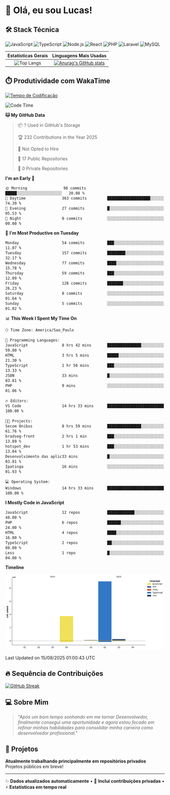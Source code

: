 # 👋 Olá, eu sou Lucas!

## 🛠️ Stack Técnica
![JavaScript](https://img.shields.io/badge/JavaScript-F7DF1E?style=flat&logo=javascript&logoColor=black)
![TypeScript](https://img.shields.io/badge/TypeScript-3178C6?style=flat&logo=typescript&logoColor=white)
![Node.js](https://img.shields.io/badge/Node.js-339933?style=flat&logo=node.js&logoColor=white)
![React](https://img.shields.io/badge/React-61DAFB?style=flat&logo=react&logoColor=black)
![PHP](https://img.shields.io/badge/PHP-777BB4?style=flat&logo=php&logoColor=white)
![Laravel](https://img.shields.io/badge/Laravel-FF2D20?style=flat&logo=laravel&logoColor=white)
![MySQL](https://img.shields.io/badge/MySQL-4479A1?style=flat&logo=mysql&logoColor=white)

| Estatísticas Gerais | Linguagens Mais Usadas |
| :-----------------: | :--------------------: |
| ![Top Langs](https://github-readme-stats-virid-mu-60.vercel.app/api/top-langs/?username=LucasdCandido2&layout=compact&count_private=true&theme=dracula&cont_lang=8) | [![Anurag's GitHub stats](https://github-readme-stats-virid-mu-60.vercel.app/api?username=LucasdCandido2&theme=dracula&count_private=true )](https://github.com/LucasdCandido2/github-readme-stats ) |


## ⏱️ Produtividade com WakaTime
[![Tempo de Codificação](https://wakatime.com/badge/user/64ed18b2-04c6-4329-b87f-8d59c59f5906.svg)](https://wakatime.com/@64ed18b2-04c6-4329-b87f-8d59c59f5906)

<!--START_SECTION:waka-->
![Code Time](http://img.shields.io/badge/Code%20Time-727%20hrs%2025%20mins-blue)

**🐱 My GitHub Data** 

> 📦 ? Used in GitHub's Storage 
 > 
> 🏆 232 Contributions in the Year 2025
 > 
> 🚫 Not Opted to Hire
 > 
> 📜 17 Public Repositories 
 > 
> 🔑 0 Private Repositories 
 > 
**I'm an Early 🐤** 

```text
🌞 Morning                98 commits          █████░░░░░░░░░░░░░░░░░░░░   20.08 % 
🌆 Daytime                363 commits         ███████████████████░░░░░░   74.39 % 
🌃 Evening                27 commits          █░░░░░░░░░░░░░░░░░░░░░░░░   05.53 % 
🌙 Night                  0 commits           ░░░░░░░░░░░░░░░░░░░░░░░░░   00.00 % 
```
📅 **I'm Most Productive on Tuesday** 

```text
Monday                   54 commits          ███░░░░░░░░░░░░░░░░░░░░░░   11.07 % 
Tuesday                  157 commits         ████████░░░░░░░░░░░░░░░░░   32.17 % 
Wednesday                77 commits          ████░░░░░░░░░░░░░░░░░░░░░   15.78 % 
Thursday                 59 commits          ███░░░░░░░░░░░░░░░░░░░░░░   12.09 % 
Friday                   128 commits         ███████░░░░░░░░░░░░░░░░░░   26.23 % 
Saturday                 8 commits           ░░░░░░░░░░░░░░░░░░░░░░░░░   01.64 % 
Sunday                   5 commits           ░░░░░░░░░░░░░░░░░░░░░░░░░   01.02 % 
```


📊 **This Week I Spent My Time On** 

```text
🕑︎ Time Zone: America/Sao_Paulo

💬 Programming Languages: 
JavaScript               8 hrs 42 mins       ███████████████░░░░░░░░░░   59.80 % 
HTML                     3 hrs 5 mins        █████░░░░░░░░░░░░░░░░░░░░   21.30 % 
TypeScript               1 hr 56 mins        ███░░░░░░░░░░░░░░░░░░░░░░   13.33 % 
JSON                     33 mins             █░░░░░░░░░░░░░░░░░░░░░░░░   03.81 % 
PHP                      9 mins              ░░░░░░░░░░░░░░░░░░░░░░░░░   01.06 % 

🔥 Editors: 
VS Code                  14 hrs 33 mins      █████████████████████████   100.00 % 

🐱‍💻 Projects: 
Secom Onibus             8 hrs 59 mins       ███████████████░░░░░░░░░░   61.76 % 
bradseg-front            2 hrs 1 min         ███░░░░░░░░░░░░░░░░░░░░░░   13.89 % 
hotspot_dev              1 hr 53 mins        ███░░░░░░░░░░░░░░░░░░░░░░   13.04 % 
Desenvolvimento das aplic33 mins             █░░░░░░░░░░░░░░░░░░░░░░░░   03.81 % 
Ipatinga                 16 mins             ░░░░░░░░░░░░░░░░░░░░░░░░░   01.93 % 

💻 Operating System: 
Windows                  14 hrs 33 mins      █████████████████████████   100.00 % 
```

**I Mostly Code in JavaScript** 

```text
JavaScript               12 repos            ████████████░░░░░░░░░░░░░   48.00 % 
PHP                      6 repos             ██████░░░░░░░░░░░░░░░░░░░   24.00 % 
HTML                     4 repos             ████░░░░░░░░░░░░░░░░░░░░░   16.00 % 
TypeScript               2 repos             ██░░░░░░░░░░░░░░░░░░░░░░░   08.00 % 
Less                     1 repo              █░░░░░░░░░░░░░░░░░░░░░░░░   04.00 % 
```



**Timeline**

![Lines of Code chart](https://raw.githubusercontent.com/LucasdCandido2/LucasdCandido2/main/assets/bar_graph.png)


 Last Updated on 15/08/2025 01:00:43 UTC
<!--END_SECTION:waka-->

## 🔥 Sequência de Contribuições
[![GitHub Streak](https://streak-stats.demolab.com/?user=LucasdCandido2&theme=dracula&hide_border=true&locale=pt_BR&date_format=j%2Fn%5B%2FY%5D)](https://git.io/streak-stats)

## 💻 Sobre Mim
> *"Após um bom tempo sonhando em me tornar Desenvolvedor, finalmente consegui uma oportunidade e agora estou focado em refinar minhas habilidades para consolidar minha carreira como desenvolvedor profissional."*

## 📂 Projetos
**Atualmente trabalhando principalmente em repositórios privados**  
Projetos públicos em breve!

---

✨ **Dados atualizados automaticamente** • 🚀 **Inclui contribuições privadas** • ⚡ **Estatísticas em tempo real**
